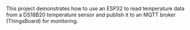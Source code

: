 This project demonstrates how to use an ESP32 to read temperature data from a DS18B20 temperature sensor and publish it to an MQTT broker (ThingsBoard) for monitoring.
